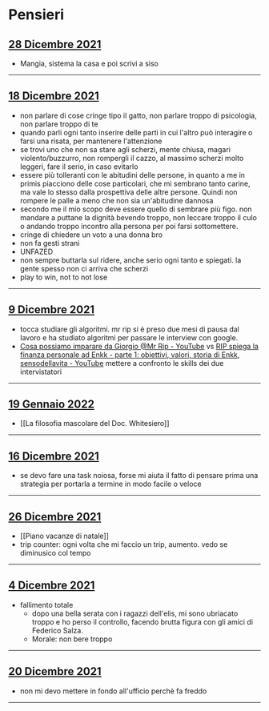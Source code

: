 # Pensieri
## [28 Dicembre 2021](2021-12-28)
- Mangia, sistema la casa e poi scrivi a siso

---
## [18 Dicembre 2021](2021-12-18)
- non parlare di cose cringe tipo il gatto, non parlare troppo di psicologia, non parlare troppo di te
- quando parli ogni tanto inserire delle parti in cui l'altro può interagire o farsi una risata, per mantenere l'attenzione
- se trovi uno che non sa stare agli scherzi, mente chiusa, magari violento/buzzurro, non rompergli il cazzo, al massimo scherzi molto leggeri, fare il serio, in caso evitarlo
- essere più tolleranti con le abitudini delle persone, in quanto a me in primis piacciono delle cose particolari, che mi sembrano tanto carine, ma vale lo stesso dalla prospettiva delle altre persone. Quindi non rompere le palle a meno che non sia un'abitudine dannosa
- secondo me il mio scopo deve essere quello di sembrare più figo. non mandare a puttane la dignità bevendo troppo, non leccare troppo il culo o andando troppo incontro alla persona per poi farsi sottomettere.
- cringe di chiedere un voto a una donna bro
- non fa gesti strani
- UNFAZED
- non sempre buttarla sul ridere, anche serio ogni tanto e spiegati. la gente spesso non ci arriva che scherzi
- play to win, not to not lose

---
## [9 Dicembre 2021](2021-12-09)
- tocca studiare gli algoritmi. mr rip si è preso due mesi di pausa dal lavoro e ha studiato algoritmi per passare le interview con google.
- [Cosa possiamo imparare da Giorgio @Mr Rip - YouTube](https://www.youtube.com/watch?v=dBk8bjh5NKE) vs [RIP spiega la finanza personale ad Enkk - parte 1: obiettivi, valori, storia di Enkk, sensodellavita - YouTube](https://www.youtube.com/watch?v=Cm-a4cqWXoY) mettere a confronto le skills dei due intervistatori

---
## [19 Gennaio 2022](2022-01-19)
- [[La filosofia mascolare del Doc. Whitesiero]]

---
## [16 Dicembre 2021](2021-12-16)
- se devo fare una task noiosa, forse mi aiuta il fatto di pensare prima una strategia per portarla a termine in modo facile o veloce

---
## [26 Dicembre 2021](2021-12-26)
- [[Piano vacanze di natale]]
- trip counter: ogni volta che mi faccio un trip, aumento. vedo se diminusico col tempo

---
## [4 Dicembre 2021](2021-12-04)
- fallimento totale
    - dopo una bella serata con i ragazzi dell'elis, mi sono ubriacato troppo e ho perso il controllo, facendo brutta figura con gli amici di Federico Salza.
    - Morale: non bere troppo

---
## [20 Dicembre 2021](2021-12-20)
- non mi devo mettere in fondo all'ufficio perchè fa freddo

---
